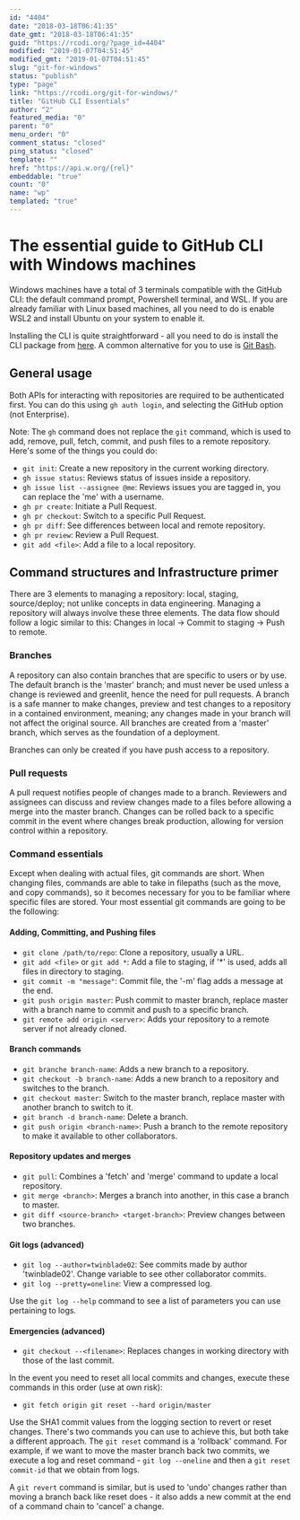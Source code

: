```yaml
---
id: "4404"
date: "2018-03-18T06:41:35"
date_gmt: "2018-03-18T06:41:35"
guid: "https://rcodi.org/?page_id=4404"
modified: "2019-01-07T04:51:45"
modified_gmt: "2019-01-07T04:51:45"
slug: "git-for-windows"
status: "publish"
type: "page"
link: "https://rcodi.org/git-for-windows/"
title: "GitHub CLI Essentials"
author: "2"
featured_media: "0"
parent: "0"
menu_order: "0"
comment_status: "closed"
ping_status: "closed"
template: ""
href: "https://api.w.org/{rel}"
embeddable: "true"
count: "0"
name: "wp"
templated: "true"
---
```


# The essential guide to GitHub CLI with Windows machines

Windows machines have a total of 3 terminals compatible with the GitHub CLI: the default command prompt, Powershell terminal, and WSL. If you are already familiar with Linux based machines, all you need to do is enable WSL2 and install Ubuntu on your system to enable it.

Installing the CLI is quite straightforward - all you need to do is install the CLI package from [here](https://cli.github.com). A common alternative for you to use is [Git Bash](https://git-scm.com/downloads).

## General usage

Both APIs for interacting with repositories are required to be authenticated first. You can do this using `gh auth login`, and selecting the GitHub option (not Enterprise).

Note: The `gh` command does not replace the `git` command, which is used to add, remove, pull, fetch, commit, and push files to a remote repository. Here's some of the things you could do:

- `git init`: Create a new repository in the current working directory.
- `gh issue status`: Reviews status of issues inside a repository.
- `gh issue list --assignee @me`: Reviews issues you are tagged in, you can replace the 'me' with a username.
- `gh pr create`: Initiate a Pull Request.
- `gh pr checkout`: Switch to a specific Pull Request.
- `gh pr diff`: See differences between local and remote repository.
- `gh pr review`: Review a Pull Request.
- `git add <file>`: Add a file to a local repository.

## Command structures and Infrastructure primer

There are 3 elements to managing a repository: local, staging, source/deploy; not unlike concepts in data engineering. Managing a repository will always involve these three elements. The data flow should follow a logic similar to this: Changes in local -> Commit to staging -> Push to remote.

### Branches

A repository can also contain branches that are specific to users or by use. The default branch is the 'master' branch; and must never be used unless a change is reviewed and greenlit, hence the need for pull requests. A branch is a safe manner to make changes, preview and test changes to a repository in a contained environment, meaning; any changes made in your branch will not affect the original source. All branches are created from a 'master' branch, which serves as the foundation of a deployment.

Branches can only be created if you have push access to a repository.

### Pull requests

A pull request notifies people of changes made to a branch. Reviewers and assignees can discuss and review changes made to a files before allowing a merge into the master branch. Changes can be rolled back to a specific commit in the event where changes break production, allowing for version control within a repository.

### Command essentials

Except when dealing with actual files, git commands are short. When changing files, commands are able to take in filepaths (such as the move, and copy commands), so it becomes necessary for you to be familiar where specific files are stored.
Your most essential git commands are going to be the following:

#### Adding, Committing, and Pushing files

- `git clone /path/to/repo`: Clone a repository, usually a URL.
- `git add <file>` or `git add *`: Add a file to staging, if '*' is used, adds all files in directory to staging.
- `git commit -m "message"`: Commit file, the '-m' flag adds a message at the end.
- `git push origin master`: Push commit to master branch, replace master with a branch name to commit and push to a specific branch.
- `git remote add origin <server>`: Adds your repository to a remote server if not already cloned.

#### Branch commands

- `git branche branch-name`: Adds a new branch to a repository.
- `git checkout -b branch-name`: Adds a new branch to a repository and switches to the branch.
- `git checkout master`: Switch to the master branch, replace master with another branch to switch to it.
- `git branch -d branch-name`: Delete a branch.
- `git push origin <branch-name>`: Push a branch to the remote repository to make it available to other collaborators.

#### Repository updates and merges

- `git pull`: Combines a 'fetch' and 'merge' command to update a local repository.
- `git merge <branch>`: Merges a branch into another, in this case a branch to master.
- `git diff <source-branch> <target-branch>`: Preview changes between two branches.

#### Git logs (advanced)

- `git log --author=twinblade02`: See commits made by author 'twinblade02'. Change variable to see other collaborator commits.
- `git log --pretty=oneline`: View a compressed log.

Use the `git log --help` command to see a list of parameters you can use pertaining to logs.

#### Emergencies (advanced)

- `git checkout --<filename>`: Replaces changes in working directory with those of the last commit.

In the event you need to reset all local commits and changes, execute these commands in this order (use at own risk):

- `git fetch origin
git reset --hard origin/master`

Use the SHA1 commit values from the logging section to revert or reset changes. There's two commands you can use to achieve this, but both take a different approach. The `git reset` command is a 'rollback' command. For example, if we want to move the master branch back two commits, we execute a log and reset command - `git log --oneline` and then a `git reset commit-id` that we obtain from logs.

A `git revert` command is similar, but is used to 'undo' changes rather than moving a branch back like reset does - it also adds a new commit at the end of a command chain to 'cancel' a change.
